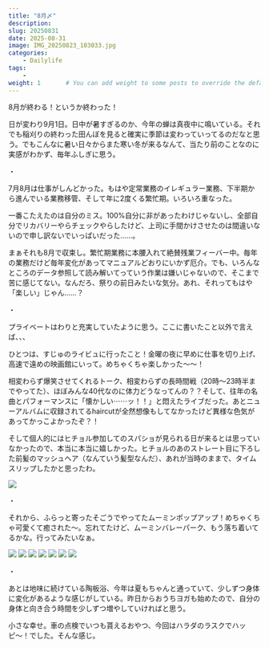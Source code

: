```yaml
---
title: "8月〆"
description: 
slug: 20250831
date: 2025-08-31
image: IMG_20250823_103033.jpg
categories:
    - Dailylife
tags:
    - 
weight: 1       # You can add weight to some posts to override the default sorting (date descending)
---
```


8月が終わる！というか終わった！

日が変わり9月1日。日中が暑すぎるのか、今年の蝉は真夜中に鳴いている。それでも稲刈りの終わった田んぼを見ると確実に季節は変わっていってるのだなと思う。でもこんなに暑い日々からまた寒い冬が来るなんて、当たり前のことなのに実感がわかず、毎年ふしぎに思う。

・

7月8月は仕事がしんどかった。もはや定常業務のイレギュラー業務、下半期から進んでいる業務移管、そして年に2度くる繁忙期。いろいろ重なった。

一番こたえたのは自分のミス。100%自分に非があったわけじゃないし、全部自分でリカバリーやらチェックやらしたけど、上司に手間かけさせたのは間違いないので申し訳ないでいっぱいだった……。

まぁそれも8月で収束し。繁忙期業務に本腰入れて絶賛残業フィーバー中。毎年の業務だけど毎年変化があってマニュアルどおりにいかず厄介。でも、いろんなところのデータ参照して読み解いてっていう作業は嫌いじゃないので、そこまで苦に感じてない。なんだろ、祭りの前日みたいな気分。あれ、それってもはや「楽しい」じゃん……？

・

プライベートはわりと充実していたように思う。ここに書いたこと以外で言えば、、、

ひとつは、すじゅのライビュに行ったこと！金曜の夜に早めに仕事を切り上げ、高速で遠めの映画館にいって。めちゃくちゃ楽しかった〜〜！

相変わらず爆笑させてくれるトーク、相変わらずの長時間戦（20時〜23時半までやってた）、ほぼみんな40代なのに体力どうなってんの？？そして、往年の名曲とパフォーマンスに「懐かしい⋯⋯ッ！！」と悶えたライブだった。あとニューアルバムに収録されてるhaircutが全然想像もしてなかったけど異様な色気があってかっこよかったぞ？！

そして個人的にはヒチョル参加してのスパショが見られる日が来るとは思っていなかったので、本当に本当に嬉しかった。ヒチョルのあのストレート目に下ろした前髪のマッシュヘア（なんていう髪型なんだ）、あれが当時のままで、タイムスリップしたかと思ったわ。

<!-- gallery start -->
![](IMG_20250824_110251.jpg)
<!-- gallery end -->

・

それから、ふらっと寄ったそごうでやってたムーミンポップアップ！めちゃくちゃ可愛くて癒された〜。忘れてたけど、ムーミンバレーパーク、もう落ち着いてるかな。行ってみたいなぁ。

<!-- gallery start -->
![](IMG_20250809_150740.jpg)
![](IMG_20250809_150923.jpg)
![](IMG_20250809_150821.jpg)
![](IMG_20250809_150856.jpg)
![](IMG_20250809_150440.jpg)
![](IMG_20250809_150426.jpg)
![](IMG_20250809_150413.jpg)
<!-- gallery end -->

・

あとは地味に続けている陶板浴、今年は夏もちゃんと通っていて、少しずつ身体に変化があるような感じがしている。昨日からおうちヨガも始めたので、自分の身体と向き合う時間を少しずつ増やしていければと思う。

小さな幸せ。車の点検でいつも貰えるおやつ、今回はハラダのラスクでハッピ〜！でした。そんな感じ。
